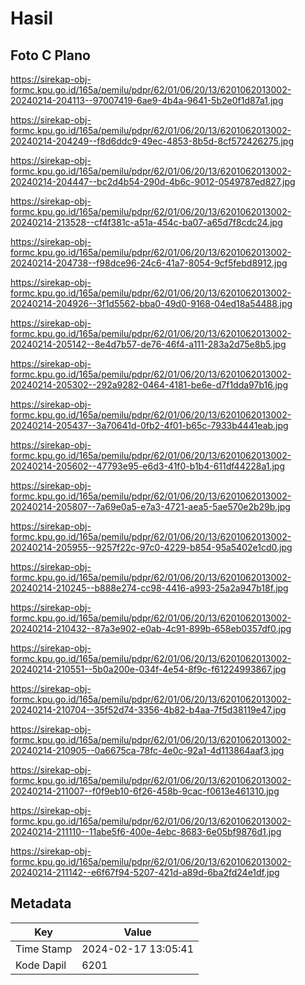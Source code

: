 # Hasil

## Foto C Plano

https://sirekap-obj-formc.kpu.go.id/165a/pemilu/pdpr/62/01/06/20/13/6201062013002-20240214-204113--97007419-6ae9-4b4a-9641-5b2e0f1d87a1.jpg

https://sirekap-obj-formc.kpu.go.id/165a/pemilu/pdpr/62/01/06/20/13/6201062013002-20240214-204249--f8d6ddc9-49ec-4853-8b5d-8cf572426275.jpg

https://sirekap-obj-formc.kpu.go.id/165a/pemilu/pdpr/62/01/06/20/13/6201062013002-20240214-204447--bc2d4b54-290d-4b6c-9012-0549787ed827.jpg

https://sirekap-obj-formc.kpu.go.id/165a/pemilu/pdpr/62/01/06/20/13/6201062013002-20240214-213528--cf4f381c-a51a-454c-ba07-a65d7f8cdc24.jpg

https://sirekap-obj-formc.kpu.go.id/165a/pemilu/pdpr/62/01/06/20/13/6201062013002-20240214-204738--f98dce96-24c6-41a7-8054-9cf5febd8912.jpg

https://sirekap-obj-formc.kpu.go.id/165a/pemilu/pdpr/62/01/06/20/13/6201062013002-20240214-204926--3f1d5562-bba0-49d0-9168-04ed18a54488.jpg

https://sirekap-obj-formc.kpu.go.id/165a/pemilu/pdpr/62/01/06/20/13/6201062013002-20240214-205142--8e4d7b57-de76-46f4-a111-283a2d75e8b5.jpg

https://sirekap-obj-formc.kpu.go.id/165a/pemilu/pdpr/62/01/06/20/13/6201062013002-20240214-205302--292a9282-0464-4181-be6e-d7f1dda97b16.jpg

https://sirekap-obj-formc.kpu.go.id/165a/pemilu/pdpr/62/01/06/20/13/6201062013002-20240214-205437--3a70641d-0fb2-4f01-b65c-7933b4441eab.jpg

https://sirekap-obj-formc.kpu.go.id/165a/pemilu/pdpr/62/01/06/20/13/6201062013002-20240214-205602--47793e95-e6d3-41f0-b1b4-611df44228a1.jpg

https://sirekap-obj-formc.kpu.go.id/165a/pemilu/pdpr/62/01/06/20/13/6201062013002-20240214-205807--7a69e0a5-e7a3-4721-aea5-5ae570e2b29b.jpg

https://sirekap-obj-formc.kpu.go.id/165a/pemilu/pdpr/62/01/06/20/13/6201062013002-20240214-205955--9257f22c-97c0-4229-b854-95a5402e1cd0.jpg

https://sirekap-obj-formc.kpu.go.id/165a/pemilu/pdpr/62/01/06/20/13/6201062013002-20240214-210245--b888e274-cc98-4416-a993-25a2a947b18f.jpg

https://sirekap-obj-formc.kpu.go.id/165a/pemilu/pdpr/62/01/06/20/13/6201062013002-20240214-210432--87a3e902-e0ab-4c91-899b-658eb0357df0.jpg

https://sirekap-obj-formc.kpu.go.id/165a/pemilu/pdpr/62/01/06/20/13/6201062013002-20240214-210551--5b0a200e-034f-4e54-8f9c-f61224993867.jpg

https://sirekap-obj-formc.kpu.go.id/165a/pemilu/pdpr/62/01/06/20/13/6201062013002-20240214-210704--35f52d74-3356-4b82-b4aa-7f5d38119e47.jpg

https://sirekap-obj-formc.kpu.go.id/165a/pemilu/pdpr/62/01/06/20/13/6201062013002-20240214-210905--0a6675ca-78fc-4e0c-92a1-4d113864aaf3.jpg

https://sirekap-obj-formc.kpu.go.id/165a/pemilu/pdpr/62/01/06/20/13/6201062013002-20240214-211007--f0f9eb10-6f26-458b-9cac-f0613e461310.jpg

https://sirekap-obj-formc.kpu.go.id/165a/pemilu/pdpr/62/01/06/20/13/6201062013002-20240214-211110--11abe5f6-400e-4ebc-8683-6e05bf9876d1.jpg

https://sirekap-obj-formc.kpu.go.id/165a/pemilu/pdpr/62/01/06/20/13/6201062013002-20240214-211142--e6f67f94-5207-421d-a89d-6ba2fd24e1df.jpg


## Metadata

| Key        | Value               |
| ---------- | ------------------- |
| Time Stamp | 2024-02-17 13:05:41 |
| Kode Dapil | 6201                |



